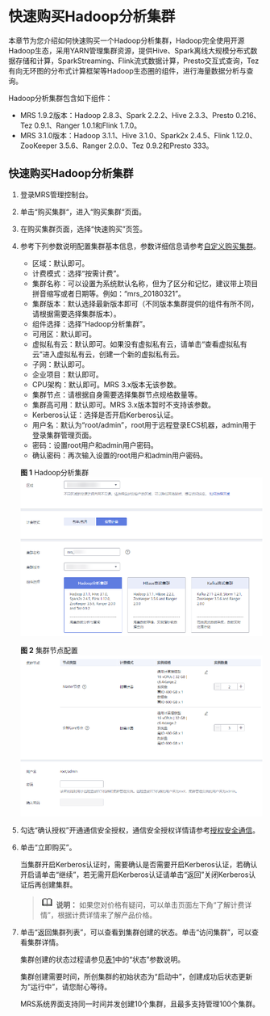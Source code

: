 # 快速购买Hadoop分析集群<a name="mrs_01_0512"></a>

本章节为您介绍如何快速购买一个Hadoop分析集群，Hadoop完全使用开源Hadoop生态，采用YARN管理集群资源，提供Hive、Spark离线大规模分布式数据存储和计算，SparkStreaming、Flink流式数据计算，Presto交互式查询，Tez有向无环图的分布式计算框架等Hadoop生态圈的组件，进行海量数据分析与查询。

Hadoop分析集群包含如下组件：

-   MRS 1.9.2版本：Hadoop 2.8.3、Spark 2.2.2、Hive 2.3.3、Presto 0.216、Tez 0.9.1、Ranger 1.0.1和Flink 1.7.0。
-   MRS 3.1.0版本：Hadoop 3.1.1、Hive 3.1.0、Spark2x 2.4.5、Flink 1.12.0、ZooKeeper 3.5.6、Ranger 2.0.0、Tez 0.9.2和Presto 333。

## 快速购买Hadoop分析集群<a name="section9760510114211"></a>

1.  登录MRS管理控制台。
2.  单击“购买集群“，进入“购买集群“页面。
3.  在购买集群页面，选择“快速购买”页签。
4.  参考下列参数说明配置集群基本信息，参数详细信息请参考[自定义购买集群](自定义购买集群.md)。

    -   区域：默认即可。
    -   计费模式：选择“按需计费”。
    -   集群名称：可以设置为系统默认名称，但为了区分和记忆，建议带上项目拼音缩写或者日期等。例如：“mrs\_20180321”。
    -   集群版本：默认选择最新版本即可（不同版本集群提供的组件有所不同，请根据需要选择集群版本）。
    -   组件选择：选择“Hadoop分析集群”。
    -   可用区：默认即可。
    -   虚拟私有云：默认即可。如果没有虚拟私有云，请单击“查看虚拟私有云”进入虚拟私有云，创建一个新的虚拟私有云。
    -   子网：默认即可。
    -   企业项目：默认即可。
    -   CPU架构：默认即可。MRS 3.x版本无该参数。
    -   集群节点：请根据自身需要选择集群节点规格数量等。
    -   集群高可用：默认即可。MRS 3.x版本暂时不支持该参数。
    -   Kerberos认证：选择是否开启Kerberos认证。
    -   用户名：默认为“root/admin”，root用于远程登录ECS机器，admin用于登录集群管理页面。
    -   密码：设置root用户和admin用户密码。
    -   确认密码：再次输入设置的root用户和admin用户密码。

    **图 1**  Hadoop分析集群<a name="fig56051118268"></a>  
    ![](figures/Hadoop分析集群.png "Hadoop分析集群")

    **图 2**  集群节点配置<a name="fig02373416285"></a>  
    ![](figures/集群节点配置.png "集群节点配置")

5.  勾选“确认授权”开通通信安全授权，通信安全授权详情请参考[授权安全通信](授权安全通信.md)。
6.  单击“立即购买”。

    当集群开启Kerberos认证时，需要确认是否需要开启Kerberos认证，若确认开启请单击“继续”，若无需开启Kerberos认证请单击“返回”关闭Kerberos认证后再创建集群。

    >![](public_sys-resources/icon-note.gif) **说明：** 
    >如果您对价格有疑问，可以单击页面左下角“了解计费详情”，根据计费详情来了解产品价格。

7.  单击“返回集群列表”，可以查看到集群创建的状态。单击“访问集群”，可以查看集群详情。

    集群创建的状态过程请参见[表1](集群列表简介.md#table3950169215120)中的“状态”参数说明。

    集群创建需要时间，所创集群的初始状态为“启动中”，创建成功后状态更新为“运行中”，请您耐心等待。

    MRS系统界面支持同一时间并发创建10个集群，且最多支持管理100个集群。


